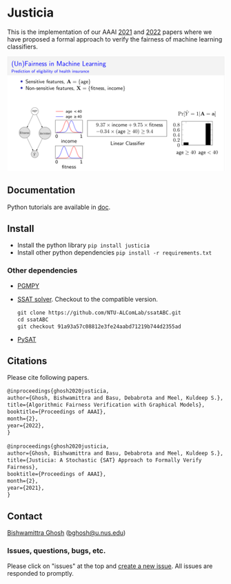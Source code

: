 # Justicia
This is the implementation of our AAAI [2021](https://arxiv.org/pdf/2009.06516.pdf) and [2022](https://arxiv.org/pdf/2109.09447.pdf)  papers where we have proposed a formal approach to verify the fairness of machine learning classifiers.


![](images/fairness_illustration.png)

## Documentation
Python tutorials are available in [doc](doc/).


## Install
- Install the python library
`pip install justicia`
- Install other python dependencies
`pip install -r requirements.txt`

### Other dependencies
- [PGMPY](https://github.com/pgmpy/pgmpy)
- [SSAT solver](https://github.com/nianzelee/ssatABC). Checkout to the compatible version.
    
    ```
    git clone https://github.com/NTU-ALComLab/ssatABC.git
    cd ssatABC
    git checkout 91a93a57c08812e3fe24aabd71219b744d2355ad
    ```
- [PySAT](https://github.com/pysathq/pysat)


## Citations
Please cite following papers.
```
@inproceedings{ghosh2020justicia,
author={Ghosh, Bishwamittra and Basu, Debabrota and Meel, Kuldeep S.},
title={Algorithmic Fairness Verification with Graphical Models},
booktitle={Proceedings of AAAI},
month={2},
year={2022},
}

@inproceedings{ghosh2020justicia,
author={Ghosh, Bishwamittra and Basu, Debabrota and Meel, Kuldeep S.},
title={Justicia: A Stochastic {SAT} Approach to Formally Verify Fairness},
booktitle={Proceedings of AAAI},
month={2},
year={2021},
}
```
## Contact
[Bishwamittra Ghosh](https://bishwamittra.github.io/) (bghosh@u.nus.edu)

### Issues, questions, bugs, etc.
Please click on "issues" at the top and [create a new issue](https://github.com/meelgroup/justicia/issues). All issues are responded to promptly.
